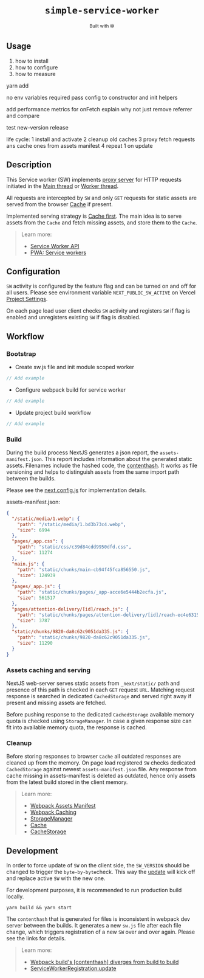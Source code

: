 <div align="center">
  <h1><code>simple-service-worker</code></h1><sub>Built with 🕸</sub>
</div>

## Usage

1. how to install
2. how to configure
3. how to measure

yarn add

no env variables required
pass config to constructor and init helpers


add performance metrics for onFetch
explain why not just remove referrer and compare

test new-version release

life cycle:
1 install and activate
2 cleanup old caches
3 proxy fetch requests ans cache ones from assets manifest
4 repeat 1 on update

## Description

This Service worker (SW) implements [proxy server](https://developer.mozilla.org/en-US/docs/Web/API/Service_Worker_API/Using_Service_Workers) for HTTP requests initiated in the
[Main thread](https://developer.mozilla.org/en-US/docs/Glossary/Main_thread) or
[Worker thread](https://developer.mozilla.org/en-US/docs/Web/API/Web_Workers_API).

All requests are intercepted by `SW` and only `GET` requests for static assets are served from the
browser
[Cache](https://developer.mozilla.org/en-US/docs/Web/API/Cache) if present.

Implemented serving strategy is [Cache first](https://web.dev/learn/pwa/serving#cache_first).
The main idea is to serve assets from the `Cache` and fetch missing assets, and store them
to the `Cache`.

> Learn more:
> - [Service Worker API](https://developer.mozilla.org/en-US/docs/Web/API/Service_Worker_API)
> - [PWA: Service workers](https://web.dev/learn/pwa/service-workers)

## Configuration

`SW` activity is configured by the feature flag and can be turned on and off for all users.
Please see environment variable `NEXT_PUBLIC_SW_ACTIVE` on Vercel
[Project Settings](https://vercel.com/billups/measurements-dashboard/settings/environment-variables).

On each page load user client checks `SW` activity and registers `SW` if flag is enabled and
unregisters existing `SW` if flag is disabled.

## Workflow

### Bootstrap
- Create sw.js file and init module scoped worker
```javascript
// Add example
``` 
- Configure webpack build for service worker
```javascript
// Add example
```
- Update project build workflow 
```javascript
// Add example
```

### Build
During the build process NextJS generates a json report, the `assets-manifest.json`. This report
includes information about the generated static assets. Filenames include the hashed code, the [contenthash](https://webpack.js.org/guides/caching/#output-filenames). It works as file versioning and helps to
distinguish assets from the same import path between the builds.

Please see the [next.config.js](../../../../next.config.js) for implementation details.

assets-manifest.json:
```json
{
  "/static/media/1.webp": {
    "path": "/static/media/1.bd3b73c4.webp",
    "size": 6994
  },
  "pages/_app.css": {
    "path": "static/css/c39d84cdd9950dfd.css",
    "size": 11274
  },
  "main.js": {
    "path": "static/chunks/main-cb94f45fca856550.js",
    "size": 124939
  },
  "pages/_app.js": {
    "path": "static/chunks/pages/_app-acce6e5444b2ecfa.js",
    "size": 561517
  },
  "pages/attention-delivery/[id]/reach.js": {
    "path": "static/chunks/pages/attention-delivery/[id]/reach-ec4e6315d934a434.js",
    "size": 3787
  },
  "static/chunks/9820-da8c62c9051da335.js": {
    "path": "static/chunks/9820-da8c62c9051da335.js",
    "size": 11290
  }
}
```

### Assets caching and serving
NextJS web-server serves static assets from `_next/static/` path and presence of this
path is checked in each `GET` request `URL`. Matching request response is searched in dedicated
`CachedStorage` and served right away if present and missing assets are fetched.

Before pushing response to the dedicated `CachedStorage` available memory quota is checked using
`StorageManager`.
In case a given response size can fit into available memory quota, the response is cached.

### Cleanup
Before storing responses to browser `Cache` all outdated responses are cleaned up from the memory.
On page load registered `SW` checks dedicated `CachedStorage` against newest `assets-manifest.json` file. Any response from cache missing in assets-manifest is deleted as outdated, hence only
assets from the latest build stored in the client memory.

> Learn more:
> - [Webpack Assets Manifest](https://github.com/webdeveric/webpack-assets-manifest)
> - [Webpack Caching](https://webpack.js.org/guides/caching/#output-filenames)
> - [StorageManager](https://developer.mozilla.org/en-US/docs/Web/API/StorageManager)
> - [Cache](https://developer.mozilla.org/en-US/docs/Web/API/Cache)
> - [CacheStorage](https://developer.mozilla.org/en-US/docs/Web/API/CacheStorage)

## Development

In order to force update of `SW` on the client side, the `SW_VERSION` should be changed to
trigger the `byte-by-byte`check. This way the
[update](https://developer.mozilla.org/en-US/docs/Web/API/ServiceWorkerRegistration/update)
will kick off and replace active `SW` with the new one.

For development purposes, it is recommended to run production build locally.
```shell
yarn build && yarn start
```
The `contenthash` that is generated for files is inconsistent in webpack dev server between the builds.
It generates a new `sw.js` file after each file change, which triggers registration of a new `SW` over and over again.
Please see the links for details.

> Learn more:
> - [Webpack build's [contenthash] diverges from build to build](https://github.com/webpack/webpack/issues/17757)
> - [ServiceWorkerRegistration:update](https://developer.mozilla.org/en-US/docs/Web/API/ServiceWorkerRegistration/update)

